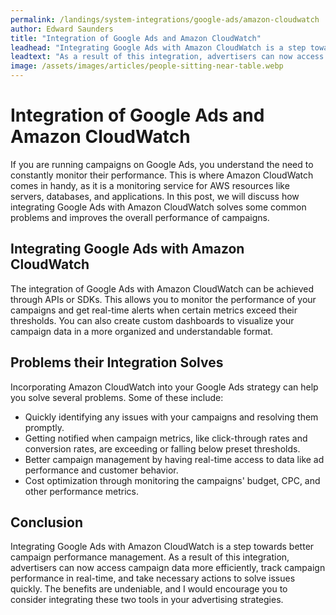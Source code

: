 ```yaml
---
permalink: /landings/system-integrations/google-ads/amazon-cloudwatch
author: Edward Saunders
title: "Integration of Google Ads and Amazon CloudWatch"
leadhead: "Integrating Google Ads with Amazon CloudWatch is a step towards better campaign performance management"
leadtext: "As a result of this integration, advertisers can now access campaign data more efficiently, track campaign performance in real-time, and take necessary actions to solve issues quickly. The benefits are undeniable, and I would encourage you to consider integrating these two tools in your advertising strategies."
image: /assets/images/articles/people-sitting-near-table.webp
---
```

<div class="arttext">
<h1>Integration of Google Ads and Amazon CloudWatch</h1>

<p>If you are running campaigns on Google Ads, you understand the need to constantly monitor their performance. This is where Amazon CloudWatch comes in handy, as it is a monitoring service for AWS resources like servers, databases, and applications. In this post, we will discuss how integrating Google Ads with Amazon CloudWatch solves some common problems and improves the overall performance of campaigns.</p>

<h2>Integrating Google Ads with Amazon CloudWatch</h2>

<p>The integration of Google Ads with Amazon CloudWatch can be achieved through APIs or SDKs. This allows you to monitor the performance of your campaigns and get real-time alerts when certain metrics exceed their thresholds. You can also create custom dashboards to visualize your campaign data in a more organized and understandable format.</p>

<h2>Problems their Integration Solves</h2>

<p>Incorporating Amazon CloudWatch into your Google Ads strategy can help you solve several problems. Some of these include:</p>

<ul>
	<li>Quickly identifying any issues with your campaigns and resolving them promptly.</li>
	<li>Getting notified when campaign metrics, like click-through rates and conversion rates, are exceeding or falling below preset thresholds.</li>
	<li>Better campaign management by having real-time access to data like ad performance and customer behavior.</li>
	<li>Cost optimization through monitoring the campaigns' budget, CPC, and other performance metrics. </li>
</ul>

<h2>Conclusion</h2>

<p>Integrating Google Ads with Amazon CloudWatch is a step towards better campaign performance management. As a result of this integration, advertisers can now access campaign data more efficiently, track campaign performance in real-time, and take necessary actions to solve issues quickly. The benefits are undeniable, and I would encourage you to consider integrating these two tools in your advertising strategies. </p>

</div>